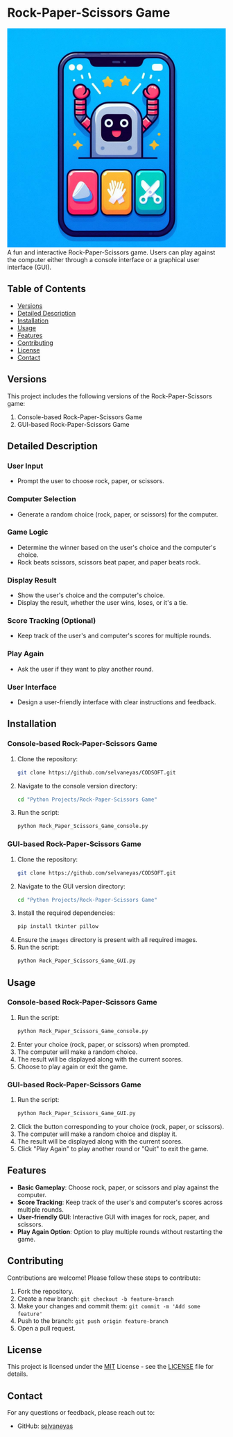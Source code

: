 # Rock-Paper-Scissors Game
![Rock-Paper-Scissors Game](https://github.com/selvaneyas/CODSOFT/blob/main/Python%20Projects/Rock-Paper-Scissors%20Game/images/rock%20paper%20scissors%20game.jpeg)
A fun and interactive Rock-Paper-Scissors game. Users can play against the computer either through a console interface or a graphical user interface (GUI).

## Table of Contents

- [Versions](#versions)
- [Detailed Description](#detailed-description)
- [Installation](#installation)
- [Usage](#usage)
- [Features](#features)
- [Contributing](#contributing)
- [License](#license)
- [Contact](#contact)

## Versions

This project includes the following versions of the Rock-Paper-Scissors game:
1. Console-based Rock-Paper-Scissors Game
2. GUI-based Rock-Paper-Scissors Game

## Detailed Description

### User Input
- Prompt the user to choose rock, paper, or scissors.

### Computer Selection
- Generate a random choice (rock, paper, or scissors) for the computer.

### Game Logic
- Determine the winner based on the user's choice and the computer's choice.
- Rock beats scissors, scissors beat paper, and paper beats rock.

### Display Result
- Show the user's choice and the computer's choice.
- Display the result, whether the user wins, loses, or it's a tie.

### Score Tracking (Optional)
- Keep track of the user's and computer's scores for multiple rounds.

### Play Again
- Ask the user if they want to play another round.

### User Interface
- Design a user-friendly interface with clear instructions and feedback.

## Installation

### Console-based Rock-Paper-Scissors Game

1. Clone the repository:
    ```bash
    git clone https://github.com/selvaneyas/CODSOFT.git
    ```
2. Navigate to the console version directory:
    ```bash
    cd "Python Projects/Rock-Paper-Scissors Game"
    ```
3. Run the script:
    ```bash
    python Rock_Paper_Scissors_Game_console.py
    ```

### GUI-based Rock-Paper-Scissors Game

1. Clone the repository:
    ```bash
    git clone https://github.com/selvaneyas/CODSOFT.git
    ```
2. Navigate to the GUI version directory:
    ```bash
    cd "Python Projects/Rock-Paper-Scissors Game"
    ```
3. Install the required dependencies:
    ```bash
    pip install tkinter pillow
    ```
4. Ensure the `images` directory is present with all required images.
5. Run the script:
    ```bash
    python Rock_Paper_Scissors_Game_GUI.py
    ```

## Usage

### Console-based Rock-Paper-Scissors Game

1. Run the script:
    ```bash
    python Rock_Paper_Scissors_Game_console.py
    ```
2. Enter your choice (rock, paper, or scissors) when prompted.
3. The computer will make a random choice.
4. The result will be displayed along with the current scores.
5. Choose to play again or exit the game.

### GUI-based Rock-Paper-Scissors Game

1. Run the script:
    ```bash
    python Rock_Paper_Scissors_Game_GUI.py
    ```
2. Click the button corresponding to your choice (rock, paper, or scissors).
3. The computer will make a random choice and display it.
4. The result will be displayed along with the current scores.
5. Click "Play Again" to play another round or "Quit" to exit the game.

## Features

- **Basic Gameplay**: Choose rock, paper, or scissors and play against the computer.
- **Score Tracking**: Keep track of the user's and computer's scores across multiple rounds.
- **User-friendly GUI**: Interactive GUI with images for rock, paper, and scissors.
- **Play Again Option**: Option to play multiple rounds without restarting the game.

## Contributing

Contributions are welcome! Please follow these steps to contribute:

1. Fork the repository.
2. Create a new branch: `git checkout -b feature-branch`
3. Make your changes and commit them: `git commit -m 'Add some feature'`
4. Push to the branch: `git push origin feature-branch`
5. Open a pull request.

## License

This project is licensed under the [MIT](https://choosealicense.com/licenses/mit/) License - see the [LICENSE](https://choosealicense.com/licenses/mit/) file for details.

## Contact

For any questions or feedback, please reach out to:

- GitHub: [selvaneyas](https://github.com/selvaneyas)
